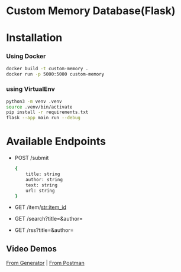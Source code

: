 # Custom Memory Database(Flask)

# Installation

### Using Docker

```bash
docker build -t custom-memory .
docker run -p 5000:5000 custom-memory
```

### using VirtualEnv

```bash
python3 -m venv .venv
source .venv/bin/activate
pip install -r requirements.txt
flask --app main run --debug
```

# Available Endpoints
 - POST /submit
    ```bash
    {
        title: string
        author: string
        text: string
        url: string
    }
    ```

 - GET /item/<str:item_id>
 - GET /search?title=<string>&author=<string>
 - GET /rss?title=<string>&author=<string>
    

## Video Demos

[From Generator](https://www.loom.com/share/0c4d96e34eef4957b3a7004ddc2b7687?sid=daf924d4-b617-4781-8bbd-56fb5311ec64) |
[From Postman](https://www.loom.com/share/77bb13f9953d4d359aee60ed6ebd2a64?sid=21e82245-7f19-4025-b0cf-972973b55f9d)

